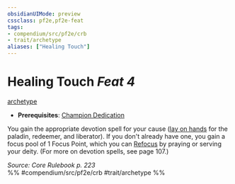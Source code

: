 ```yaml
---
obsidianUIMode: preview
cssclass: pf2e,pf2e-feat
tags:
- compendium/src/pf2e/crb
- trait/archetype
aliases: ["Healing Touch"]
---
```

# Healing Touch  *Feat 4*  
[archetype](../../Rules/traits/archetype.md)  

- **Prerequisites**: [Champion Dedication](champion-dedication.md)

You gain the appropriate devotion spell for your cause ([lay on hands](../spells/lay-on-hands.md) for the paladin, redeemer, and liberator). If you don't already have one, you gain a focus pool of 1 Focus Point, which you can [Refocus](../../Rules/actions/refocus.md) by praying or serving your deity. (For more on devotion spells, see page 107.)

*Source: Core Rulebook p. 223*  
%% #compendium/src/pf2e/crb #trait/archetype %%